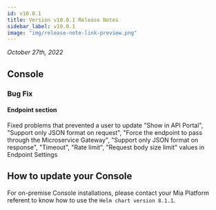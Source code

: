 ```yaml
---
id: v10.0.1
title: Version v10.0.1 Release Notes
sidebar_label: v10.0.1
image: "img/release-note-link-preview.png"
---
```


_October 27th, 2022_

## Console

### Bug Fix

#### Endpoint section

Fixed problems that prevented a user to update "Show in API Portal", 
"Support only JSON format on request", "Force the endpoint to pass through the Microservice Gateway", 
"Support only JSON format on response", "Timeout", "Rate limit", "Request body size limit" values in Endpoint Settings

## How to update your Console

For on-premise Console installations, please contact your Mia Platform referent to know how to use the `Helm chart version 8.1.1`.
